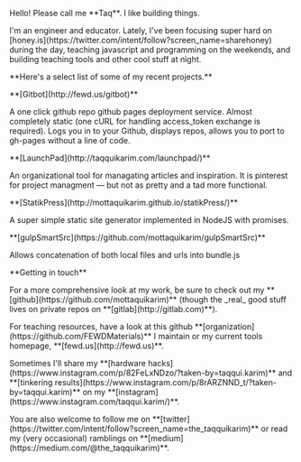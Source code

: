 <p class="lightgraph">
Hello! Please call me **Taq**. I like building things.
</p>

<p class="lightgraph">
I'm an engineer and educator. Lately, I've been focusing super hard on [honey.is](https://twitter.com/intent/follow?screen_name=sharehoney) during the day, teaching javascript and programming on the weekends, and building teaching tools and other cool stuff at night. 
</p>

<p class="lightgraph">
    **Here's a select list of some of my recent projects.**
</p>

<p class="lightgraph">
**[Gitbot](http://fewd.us/gitbot)**
</p>

<p class="lightgraph">
A one click github repo <i class="long arrow right icon"></i> github pages deployment service. Almost completely static (one cURL for handling access_token exchange is required). Logs you in to your Github, displays repos, allows you to port to gh-pages without a line of code.
</p>

<p class="lightgraph">
**[LaunchPad](http://taqquikarim.com/launchpad/)**
</p>

<p class="lightgraph">
An organizational tool for managating articles and inspiration. It is pinterest for project managment — but not as pretty and a tad more functional.
</p>

<p class="lightgraph">
**[StatikPress](http://mottaquikarim.github.io/statikPress/)**
</p>

<p class="lightgraph">
A super simple static site generator implemented in NodeJS with promises.
</p>

<p class="lightgraph">
**[gulpSmartSrc](https://github.com/mottaquikarim/gulpSmartSrc)**
</p>

<p class="lightgraph">
Allows concatenation of both local files and urls into bundle.js
</p>

<p class="lightgraph">
    **Getting in touch**
</p>

<p class="lightgraph">
    For a more comprehensive look at my work, be sure to check out my **[github](https://github.com/mottaquikarim)** (though the _real_ good stuff lives on private repos on **[gitlab](http://gitlab.com)**). 
</p>
<p class="lightgraph">
    For teaching resources, have a look at this github **[organization](https://github.com/FEWDMaterials)** I maintain or my current tools homepage, **[fewd.us](http://fewd.us)**.
</p>
<p class="lightgraph">
    Sometimes I'll share my **[hardware hacks](https://www.instagram.com/p/82FeLxNDzo/?taken-by=taqqui.karim)** and **[tinkering results](https://www.instagram.com/p/8rARZNND_t/?taken-by=taqqui.karim)** on my **[instagram](https://www.instagram.com/taqqui.karim/)**.
</p>

<p class="lightgraph">
You are also welcome to follow me on **[twitter](https://twitter.com/intent/follow?screen_name=the_taqquikarim)** or read my (very occasional) ramblings on **[medium](https://medium.com/@the_taqquikarim)**.
</p>
